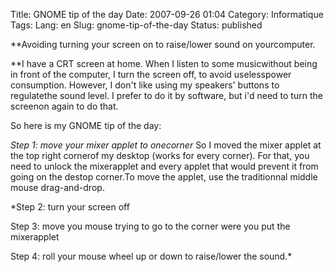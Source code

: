 Title: GNOME tip of the day
Date: 2007-09-26 01:04
Category: Informatique
Tags:
Lang: en
Slug: gnome-tip-of-the-day
Status: published

**Avoiding turning your screen on to raise/lower sound on yourcomputer.

**I have a CRT screen at home. When I listen to some musicwithout being in front of the computer, I turn the screen off, to avoid uselesspower consumption. However, I don't like using my speakers' buttons to regulatethe sound level. I prefer to do it by software, but i'd need to turn the screenon again to do that.

So here is my GNOME tip of the day:

*Step 1: move your mixer applet to onecorner*
So I moved the mixer applet at the top right cornerof my desktop (works for every corner). For that, you need to unlock the mixerapplet and every applet that would prevent it from going on the destop corner.To move the applet, use the traditionnal middle mouse drag-and-drop.

*Step 2: turn your screen off

Step 3: move you mouse trying to go to the corner were you put the mixerapplet

Step 4: roll your mouse wheel up or down to raise/lower the sound.*
